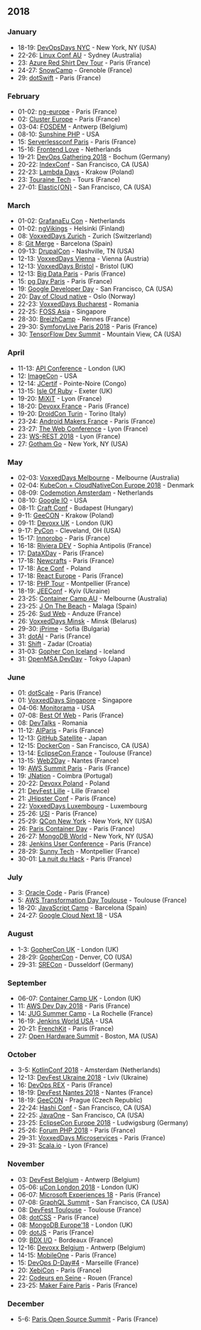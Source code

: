 ## 2018

### January

* 18-19: [DevOpsDays NYC](https://www.eventbrite.com/e/devopsdays-nyc-2018-tickets-39330760363) - New York, NY (USA)
* 22-26: [Linux Conf AU](http://linux.conf.au) - Sydney (Australia)
* 23: [Azure Red Shirt Dev Tour](https://experiences.microsoft.fr/evenements/technique/azure-red-shirt-dev-tour/) - Paris (France)
* 24-27: [SnowCamp](http://snowcamp.io/fr/) - Grenoble (France)
* 29: [dotSwift](https://2018.dotswift.io/) - Paris (France)

### February

* 01-02: [ng-europe](https://ngeurope.org/) - Paris (France)
* 02: [Cluster Europe](https://clustereurope.org/) - Paris (France)
* 03-04: [FOSDEM](https://fosdem.org/2018/) - Antwerp (Belgium)
* 08-10: [Sunshine PHP](http://2018.sunshinephp.com) - USA
* 15: [Serverlessconf Paris](http://paris.serverlessconf.io) - Paris (France)
* 15-16: [Frontend Love](http://frontenddeveloperlove.com) - Netherlands
* 19-21: [DevOps Gathering 2018](https://devops-gathering.io/) - Bochum (Germany)
* 20-22: [IndexConf](http://indexconf.com) - San Francisco, CA (USA)
* 22-23: [Lambda Days](http://www.lambdadays.org/lambdadays2018) - Krakow (Poland)
* 23: [Touraine Tech](https://touraine.tech/) - Tours (France)
* 27-01: [Elastic{ON}](https://www.elastic.co/elasticon/conf/2018/sf) - San Francisco, CA (USA)

### March

* 01-02: [GrafanaEu Con](https://grafana.com/) - Netherlands
* 01-02: [ngVikings](https://ngvikings.org/) - Helsinki (Finland)
* 08: [VoxxedDays Zurich](https://voxxeddays.com/) - Zurich (Switzerland)
* 8: [Git Merge](https://git-merge.com) - Barcelona (Spain)
* 09-13: [DrupalCon](https://events.drupal.org/) - Nashville, TN (USA)
* 12-13: [VoxxedDays Vienna](https://voxxeddays.com/) - Vienna (Austria)
* 12-13: [VoxxedDays Bristol](https://voxxeddays.com/) - Bristol (UK)
* 12-13: [Big Data Paris](https://www.bigdataparis.com/) - Paris (France)
* 15: [pg Day Paris](https://2018.pgday.paris) - Paris (France)
* 19: [Google Developer Day](https://events.withgoogle.com) - San Francisco, CA (USA)
* 20: [Day of Cloud native](https://www.code-conf.com/dcn/) - Oslo (Norway)
* 22-23: [VoxxedDays Bucharest](https://voxxeddays.com/) - Romania
* 22-25: [FOSS Asia](http://fossasia.org) - Singapore
* 28-30: [BreizhCamp](http://www.breizhcamp.org/) - Rennes (France)
* 29-30: [SymfonyLive Paris 2018](https://paris2018.live.symfony.com/) - Paris (France)
* 30: [TensorFlow Dev Summit](http://www.tensorflow.org) - Mountain View, CA (USA)

### April

* 11-13: [API Conference](http://apiconference.de) - London (UK)
* 12: [ImageCon](http://www.imagecon.com/) - USA
* 12-14: [JCertif](http://ponton.jcertif.com/) - Pointe-Noire (Congo)
* 13-15: [Isle Of Ruby](https://isleofruby.org) - Exeter (UK)
* 19-20: [MiXiT](https://mixitconf.org/) - Lyon (France)
* 18-20: [Devoxx France](https://devoxx.fr/) - Paris (France)
* 19-20: [DroidCon Turin](http://it.droidcon.com/2018/) - Torino (Italy)
* 23-24: [Android Makers France](https://androidmakers.fr/) - Paris (France)
* 23-27: [The Web Conference](https://www2018.thewebconf.org/) - Lyon (France)
* 23: [WS-REST 2018](http://2018.ws-rest.org/) - Lyon (France)
* 27: [Gotham Go](http://gothamgo.com) - New York, NY (USA)

### May

* 02-03: [VoxxedDays Melbourne](https://voxxeddays.com/) - Melbourne (Australia)
* 02-04: [KubeCon + CloudNativeCon Europe 2018](http://events.linuxfoundation.org/events/kubecon-and-cloudnativecon-europe) - Denmark
* 08-09: [Codemotion Amsterdam](http://amsterdam2017.codemotionworld.com/) - Netherlands
* 08-10: [Google IO](http://google.com/io) - USA
* 08-11: [Craft Conf](https://craft-conf.com/) - Budapest (Hungary)
* 9-11: [GeeCON](https://geecon.org) - Krakow (Poland)
* 09-11: [Devoxx UK](http://devoxx.com) - London (UK)
* 9-17: [PyCon](https://us.pycon.org/2018/) - Cleveland, OH (USA)
* 15-17: [Innorobo](https://innorobo.com/en/home/) - Paris (France)
* 16-18: [Riviera DEV](https://rivieradev.fr/) - Sophia Antipolis (France)
* 17: [DataXDay](http://dataxday.fr) - Paris (France)
* 17-18: [Newcrafts](http://ncrafts.io/) - Paris (France)
* 17-18: [Ace Conf](http://www.aceconf.com/) - Poland
* 17-18: [React Europe](https://www.react-europe.org/) - Paris (France)
* 17-18: [PHP Tour](https://event.afup.org/) - Montpellier (France)
* 18-19: [JEEConf](http://jeeconf.com/) - Kyiv (Ukraine)
* 23-25: [Container Camp AU](https://2018.container.camp/au/) - Melbourne (Australia)
* 23-25: [J On The Beach](https://jonthebeach.com/) - Malaga (Spain)
* 25-26: [Sud Web](https://sudweb.fr/2018/) - Anduze (France)
* 26: [VoxxedDays Minsk](https://voxxeddays.com/) - Minsk (Belarus)
* 29-30: [jPrime](http://jprime.io/) - Sofia (Bulgaria)
* 31: [dotAI](https://2018.dotai.io/) - Paris (France)
* 31: [Shift](http://shift.codeanywhere.com/) - Zadar (Croatia)
* 31-03: [Gopher Con Iceland](https://gophercon.is/) - Iceland
* 31: [OpenMSA DevDay](https://www.openmsa.co/events/devdays/) - Tokyo (Japan)

### June

* 01: [dotScale](https://2018.dotscale.io/) - Paris (France)
* 01: [VoxxedDays Singapore](https://voxxeddays.com/) - Singapore
* 04-06: [Monitorama](http://monitorama.com/) - USA
* 07-08: [Best Of Web](http://bestofweb.paris/) - Paris (France)
* 08: [DevTalks](http://www.devtalks.ro/bucharest/) - Romania
* 11-12: [AIParis](https://aiparis.fr/) - Paris (France)
* 12-13: [GitHub Satellite](https://githubuniverse.com/satellite/) - Japan
* 12-15: [DockerCon](https://2018.dockercon.com) - San Francisco, CA (USA)
* 13-14: [EclipseCon France](https://www.eclipsecon.org/france2018/) - Toulouse (France)
* 13-15: [Web2Day](https://web2day.co/) - Nantes (France)
* 19: [AWS Summit Paris](https://aws.amazon.com/fr/summits/paris/inscription/) - Paris (France)
* 19: [JNation](http://jnation.pt) - Coimbra (Portugal)
* 20-22: [Devoxx Poland](https://devoxx.com) - Poland
* 21: [DevFest Lille](https://devfest.gdglille.org/) - Lille (France)
* 21: [JHipster Conf](https://jhipster-conf.github.io) - Paris (France)
* 22: [VoxxedDays Luxembourg](https://voxxeddays.com/) - Luxembourg
* 25-26: [USI](https://www.usievents.com/fr) - Paris (France)
* 25-29: [QCon New York](https://qconnewyork.com) - New York, NY (USA)
* 26: [Paris Container Day](http://paris-container-day.fr/) - Paris (France)
* 26-27: [MongoDB World](https://www.mongodb.com/world18) - New York, NY (USA)
* 28: [Jenkins User Conference](https://juc-paris.jfrog.com/fr/) - Paris (France)
* 28-29: [Sunny Tech](https://sunny-tech.io/) - Montpellier (France)
* 30-01: [La nuit du Hack](https://www.nuitduhack.com/fr) - Paris (France)

### July

* 3: [Oracle Code](https://developer.oracle.com/code) - Paris (France)
* 5: [AWS Transformation Day Toulouse](https://aws.amazon.com/fr/events/transformation-day-2018/toulouse/) - Toulouse (France)
* 18-20: [JavaScript Camp](http://angularcamp.tech) - Barcelona (Spain)
* 24-27: [Google Cloud Next 18](https://cloud.withgoogle.com/next18/) - USA

### August

* 1-3: [GopherCon UK](http://gophercon.co.uk) - London (UK)
* 28-29: [GopherCon](https://www.gophercon.com/) - Denver, CO (USA)
* 29-31: [SRECon](https://www.usenix.org/conference/srecon18europe) - Dusseldorf (Germany)

### September

* 06-07: [Container Camp UK](https://2018.container.camp/uk/) - London (UK) 
* 11: [AWS Dev Day 2018](https://aws.amazon.com/fr/events/devday-paris/) - Paris (France)
* 14: [JUG Summer Camp](http://www.jugsummercamp.org/) - La Rochelle (France)
* 16-19: [Jenkins World USA](https://www.cloudbees.com/jenkinsworld/home) - USA
* 20-21: [FrenchKit](http://frenchkit.fr/) - Paris (France)
* 27: [Open Hardware Summit](http://2018.oshwa.org) - Boston, MA (USA)

### October

* 3-5: [KotlinConf 2018](https://www.kotlinconf.com) - Amsterdam (Netherlands)
* 12-13: [DevFest Ukraine 2018](https://devfest.gdg.org.ua/2018) - Lviv (Ukraine)
* 16: [DevOps REX](https://www.devopsrex.fr/) - Paris (France)
* 18-19: [DevFest Nantes 2018](https://devfest.gdgnantes.com) - Nantes (France)
* 18-19: [GeeCON](https://geecon.org) - Prague (Czech Republic)
* 22-24: [Hashi Conf](https://www.hashiconf.com/) - San Francisco, CA (USA)
* 22-25: [JavaOne](https://twitter.com/JavaOneConf) - San Francisco, CA (USA)
* 23-25: [EclipseCon Europe 2018](https://www.eclipsecon.org/europe2018) - Ludwigsburg (Germany)
* 25-26: [Forum PHP 2018](https://event.afup.org/) - Paris (France)
* 29-31: [VoxxedDays Microservices](https://voxxeddays.com/microservices/) - Paris (France)
* 29-31: [Scala.io](https://scala.io/) - Lyon (France)

### November

* 03: [DevFest Belgium](http://devfest-be.cfp.io/) - Antwerp (Belgium)
* 05-06: [µCon London 2018](https://skillsmatter.com/conferences/10336-mucon-london-2018-the-microservices-conference) - London (UK)
* 06-07: [Microsoft Experiences 18](https://experiences18.microsoft.fr/) - Paris (France)
* 07-08: [GraphQL Summit](https://summit.graphql.com/) - San Francisco, CA (USA)
* 08: [DevFest Toulouse](http://devfesttoulouse.fr) - Toulouse (France)
* 08: [dotCSS](https://www.dotcss.io) - Paris (France)
* 08: [MongoDB Europe'18](https://www.mongodb.com/europe18) - London (UK)
* 09: [dotJS](https://www.dotjs.io) - Paris (France)
* 09: [BDX I/O](https://bdx.io) - Bordeaux (France)
* 12-16: [Devoxx Belgium](https://devoxx.be/) - Antwerp (Belgium)
* 14-15: [MobileOne](https://www.mobile.one/) - Paris (France)
* 15: [DevOps D-Day#4](http://2018.devops-dday.com/) - Marseille (France)
* 20: [XebiCon](http://xebicon.fr/) - Paris (France)
* 22: [Codeurs en Seine](http://www.codeursenseine.com/) - Rouen (France)
* 23-25: [Maker Faire Paris](https://paris.makerfaire.com/) - Paris (France)

### December

* 5-6: [Paris Open Source Summit](http://www.opensourcesummit.paris/) - Paris (France)
